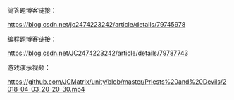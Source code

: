 简答题博客链接：

https://blog.csdn.net/jc2474223242/article/details/79745978

编程题博客链接：

https://blog.csdn.net/JC2474223242/article/details/79787743

游戏演示视频：

https://github.com/JCMatrix/unity/blob/master/Priests%20and%20Devils/2018-04-03_20-20-30.mp4

